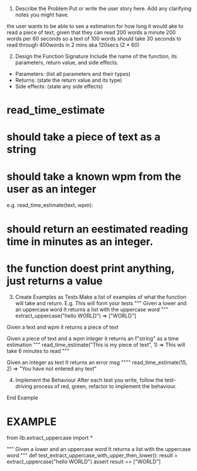 1. Describe the Problem
Put or write the user story here. Add any clarifying notes you might have.

<!-- As a user
So that I can manage my time
I want to see an estimate of reading time for a text, assuming that I can read 200 words a minute. -->
the user wants to be able to see a estimation for how long it would ake to read a piece of text, given that they can read 200 words a minute
200 words per 60 seconds
so a text of 100 words should take 30 seconds to read through
400words in 2 mins aka 120secs (2 * 60)


2. Design the Function Signature
Include the name of the function, its parameters, return value, and side effects.
- Parameters: (list all parameters and their types)
- Returns: (state the return value and its type)
- Side effects: (state any side effects)

<!-- function name: -->
# read_time_estimate
<!-- parameters -->
# should take a piece of text as a string
# should take a known wpm from the user as an integer
e.g. read_time_estimate(text, wpm):
<!-- returns -->
# should return an eestimated reading time in minutes as an integer.
<!-- side effects -->
# the function doest print anything, just returns a value



3. Create Examples as Tests
Make a list of examples of what the function will take and return.
E.g.
This will form your tests
"""
Given a lower and an uppercase word
It returns a list with the uppercase word
"""
extract_uppercase("hello WORLD") => ["WORLD"]

<!-- example test -->
Given a text and wpm
it returns a piece of text

Given a piece of text and a wpm integer
it returns an f"string" as a time estimation
"""
read_time_estimate("This is my piece of text", 1) => This will take 6 minutes to read
"""

Given an integer as text
It returns an error msg
""""
read_time_estimate(15, 2) => "You have not entered any text"



4. Implement the Behaviour
After each test you write, follow the test-driving process of red, green, refactor to implement the behaviour.

End Example
# EXAMPLE

from lib.extract_uppercase import *

"""
Given a lower and an uppercase word
It returns a list with the uppercase word
"""
def test_extract_uppercase_with_upper_then_lower():
    result = extract_uppercase("hello WORLD")
    assert result == ["WORLD"]
